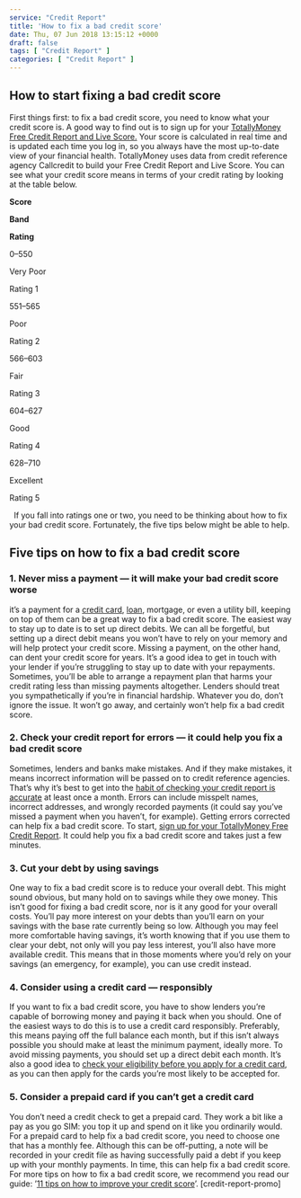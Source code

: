 ```yaml
---
service: "Credit Report"
title: 'How to fix a bad credit score'
date: Thu, 07 Jun 2018 13:15:12 +0000
draft: false
tags: [ "Credit Report" ]
categories: [ "Credit Report" ]
---
```


How to start fixing a bad credit score
--------------------------------------

First things first: to fix a bad credit score, you need to know what your credit score is. A good way to find out is to sign up for your [TotallyMoney Free Credit Report and Live Score.](https://www.totallymoney.com/free-credit-report/) Your score is calculated in real time and is updated each time you log in, so you always have the most up-to-date view of your financial health. TotallyMoney uses data from credit reference agency Callcredit to build your Free Credit Report and Live Score. You can see what your credit score means in terms of your credit rating by looking at the table below.

**Score**

**Band**

**Rating**

0–550

Very Poor

Rating 1

551–565

Poor

Rating 2

566–603

Fair

Rating 3

604–627

Good

Rating 4

628–710

Excellent

Rating 5

  If you fall into ratings one or two, you need to be thinking about how to fix your bad credit score. Fortunately, the five tips below might be able to help.

Five tips on how to fix a bad credit score
------------------------------------------

### 1\. Never miss a payment — it will make your bad credit score worse

it’s a payment for a [credit card](https://www.totallymoney.com/credit-cards/), [loan](https://www.totallymoney.com/loans/), mortgage, or even a utility bill, keeping on top of them can be a great way to fix a bad credit score. The easiest way to stay up to date is to set up direct debits. We can all be forgetful, but setting up a direct debit means you won’t have to rely on your memory and will help protect your credit score. Missing a payment, on the other hand, can dent your credit score for years. It’s a good idea to get in touch with your lender if you’re struggling to stay up to date with your repayments. Sometimes, you’ll be able to arrange a repayment plan that harms your credit rating less than missing payments altogether. Lenders should treat you sympathetically if you’re in financial hardship. Whatever you do, don’t ignore the issue. It won’t go away, and certainly won’t help fix a bad credit score.

### 2\. Check your credit report for errors — it could help you fix a bad credit score

Sometimes, lenders and banks make mistakes. And if they make mistakes, it means incorrect information will be passed on to credit reference agencies. That’s why it’s best to get into the [habit of checking your credit report is accurate](https://www.totallymoney.com/free-credit-report/how-get-credit-report/) at least once a month. Errors can include misspelt names, incorrect addresses, and wrongly recorded payments (it could say you’ve missed a payment when you haven’t, for example). Getting errors corrected can help fix a bad credit score. To start, [sign up for your TotallyMoney Free Credit Report](https://www.totallymoney.com/free-credit-report/). It could help you fix a bad credit score and takes just a few minutes.

### 3\. Cut your debt by using savings

One way to fix a bad credit score is to reduce your overall debt. This might sound obvious, but many hold on to savings while they owe money. This isn’t good for fixing a bad credit score, nor is it any good for your overall costs. You’ll pay more interest on your debts than you’ll earn on your savings with the base rate currently being so low. Although you may feel more comfortable having savings, it’s worth knowing that if you use them to clear your debt, not only will you pay less interest, you’ll also have more available credit. This means that in those moments where you’d rely on your savings (an emergency, for example), you can use credit instead.

### 4\. Consider using a credit card — responsibly

If you want to fix a bad credit score, you have to show lenders you’re capable of borrowing money and paying it back when you should. One of the easiest ways to do this is to use a credit card responsibly. Preferably, this means paying off the full balance each month, but if this isn’t always possible you should make at least the minimum payment, ideally more. To avoid missing payments, you should set up a direct debit each month. It’s also a good idea to [check your eligibility before you apply for a credit card](https://www.totallymoney.com/credit-cards/find-eligibility/), as you can then apply for the cards you’re most likely to be accepted for.

### 5\. Consider a prepaid card if you can’t get a credit card

You don’t need a credit check to get a prepaid card. They work a bit like a pay as you go SIM: you top it up and spend on it like you ordinarily would. For a prepaid card to help fix a bad credit score, you need to choose one that has a monthly fee. Although this can be off-putting, a note will be recorded in your credit file as having successfully paid a debt if you keep up with your monthly payments. In time, this can help fix a bad credit score. For more tips on how to fix a bad credit score, we recommend you read our guide: ’[11 tips on how to improve your credit score](https://www.totallymoney.com/free-credit-report/how-improve-credit-score/)’. \[credit-report-promo\]
